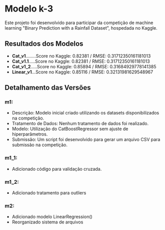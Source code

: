 # Modelo k-3

Este projeto foi desenvolvido para participar da competição de machine learning "Binary Prediction with a Rainfall Dataset", hospedada no Kaggle.


## Resultados dos Modelos

- **Cat_v1**........Score no Kaggle: 0.82381 / RMSE: 0.31712350161181013
- **Cat_v1.1**.....Score no Kaggle: 0.82381 / RMSE: 0.31712350161181013
- **Cat_v1_2**.....Score no Kaggle: 0.85894 / RMSE: 0.31684929778141385
- **Linear_v1**...Score no Kaggle: 0.85116 / RMSE: 0.32131981629548967

## Detalhamento das Versões
### m1:

- Descrição: Modelo inicial criado utilizando os datasets disponibilizados na competição.
- Tratamento de Dados: Nenhum tratamento de dados foi realizado.
- Modelo: Utilização do CatBoostRegressor sem ajuste de hiperparâmetros.
- Submissão: Um script foi desenvolvido para gerar um arquivo CSV para submissão na competição.

### m1_1:

- Adicionado código para validação cruzada.

### m1_2:

- Adicionado tratamento para outliers

### m2:

- Adicionado modelo LinearRegression()
- Reorganizado sistema de arquivos
